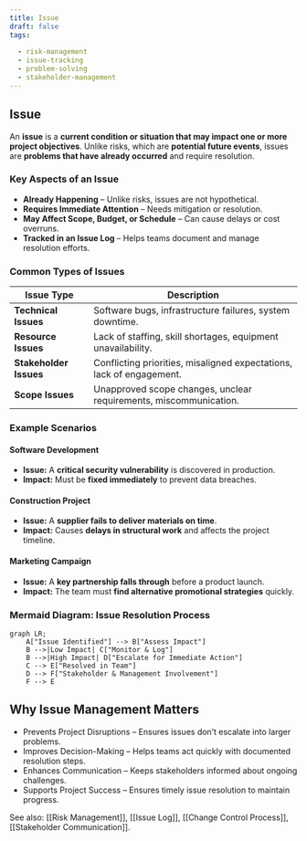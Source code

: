 ```yaml
---
title: Issue
draft: false
tags:
  
  - risk-management
  - issue-tracking
  - problem-solving
  - stakeholder-management
---
```


## **Issue**
An **issue** is a **current condition or situation that may impact one or more project objectives**. Unlike risks, which are **potential future events**, issues are **problems that have already occurred** and require resolution.

### **Key Aspects of an Issue**
- **Already Happening** – Unlike risks, issues are not hypothetical.
- **Requires Immediate Attention** – Needs mitigation or resolution.
- **May Affect Scope, Budget, or Schedule** – Can cause delays or cost overruns.
- **Tracked in an Issue Log** – Helps teams document and manage resolution efforts.

### **Common Types of Issues**
| **Issue Type**        | **Description** |
|----------------------|------------------------------------------------|
| **Technical Issues**  | Software bugs, infrastructure failures, system downtime. |
| **Resource Issues**   | Lack of staffing, skill shortages, equipment unavailability. |
| **Stakeholder Issues** | Conflicting priorities, misaligned expectations, lack of engagement. |
| **Scope Issues**      | Unapproved scope changes, unclear requirements, miscommunication. |

### **Example Scenarios**

#### **Software Development**
- **Issue:** A **critical security vulnerability** is discovered in production.
- **Impact:** Must be **fixed immediately** to prevent data breaches.

#### **Construction Project**
- **Issue:** A **supplier fails to deliver materials on time**.
- **Impact:** Causes **delays in structural work** and affects the project timeline.

#### **Marketing Campaign**
- **Issue:** A **key partnership falls through** before a product launch.
- **Impact:** The team must **find alternative promotional strategies** quickly.

### **Mermaid Diagram: Issue Resolution Process**
```mermaid
graph LR;
    A["Issue Identified"] --> B["Assess Impact"]
    B -->|Low Impact| C["Monitor & Log"]
    B -->|High Impact| D["Escalate for Immediate Action"]
    C --> E["Resolved in Team"]
    D --> F["Stakeholder & Management Involvement"]
    F --> E
```

## Why Issue Management Matters

- Prevents Project Disruptions – Ensures issues don’t escalate into larger problems.
- Improves Decision-Making – Helps teams act quickly with documented resolution steps.
- Enhances Communication – Keeps stakeholders informed about ongoing challenges.
- Supports Project Success – Ensures timely issue resolution to maintain progress.

See also: [[Risk Management]], [[Issue Log]], [[Change Control Process]], [[Stakeholder Communication]].